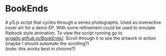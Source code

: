 # BookEnds  

A p5.js script that cycles through a series photographs. Used as inveractive cover art for a demo EP. With some refinement could be used to emulate flipbook style animation.   To view the script running go to [gcgallo.github.io/BookEnds/](https://gcgallo.github.io/BookEnds/). Scroll through it to see the artwork in action (maybe I should automate the scrolling?)   
(note: this works best in chrome?)
